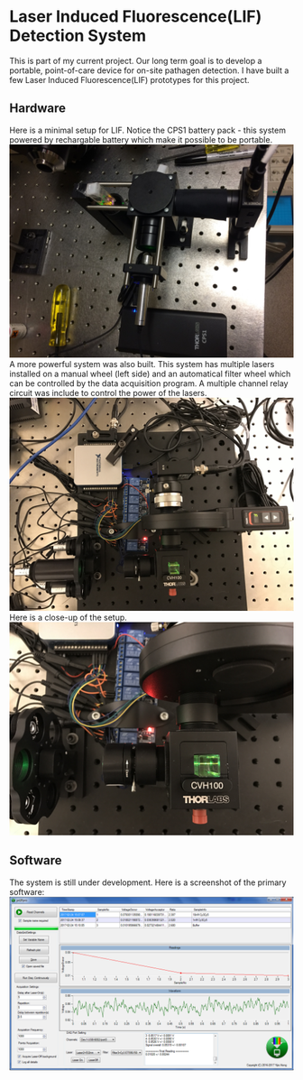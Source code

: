 # Laser Induced Fluorescence(LIF) Detection System
This is part of my current project. Our long term goal is to develop a portable, point-of-care device for on-site pathagen detection. I have built a few Laser Induced Fluorescence(LIF) prototypes for this project. 
## Hardware
Here is a minimal setup for LIF. Notice the CPS1 battery pack - this system powered by rechargable battery which make it possible to be portable.
![LIF setup](instruments/minilif.JPG)
A more powerful system was also built. This system has multiple lasers installed on a manual wheel (left side) and an automatical filter wheel which can be controlled by the data acquisition program. A multiple channel relay circuit was include to control the power of the lasers.
![LIFpro setup](instruments/minilifpro2.JPG)
Here is a close-up of the setup.
![LIFpro close-up](instruments/minilifpro3.JPG)
## Software
The system is still under development. Here is a screenshot of the primary software:
![LIF program](images/yxLiFpro.png)
